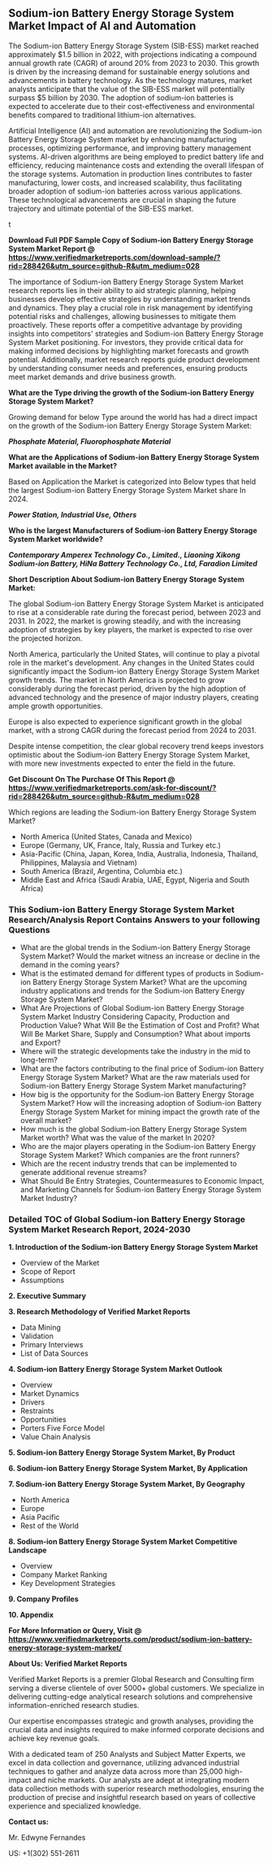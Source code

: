 <h2>Sodium-ion Battery Energy Storage System Market Impact of AI and Automation</h2><p>The Sodium-ion Battery Energy Storage System (SIB-ESS) market reached approximately $1.5 billion in 2022, with projections indicating a compound annual growth rate (CAGR) of around 20% from 2023 to 2030. This growth is driven by the increasing demand for sustainable energy solutions and advancements in battery technology. As the technology matures, market analysts anticipate that the value of the SIB-ESS market will potentially surpass $5 billion by 2030. The adoption of sodium-ion batteries is expected to accelerate due to their cost-effectiveness and environmental benefits compared to traditional lithium-ion alternatives.</p><p>Artificial Intelligence (AI) and automation are revolutionizing the Sodium-ion Battery Energy Storage System market by enhancing manufacturing processes, optimizing performance, and improving battery management systems. AI-driven algorithms are being employed to predict battery life and efficiency, reducing maintenance costs and extending the overall lifespan of the storage systems. Automation in production lines contributes to faster manufacturing, lower costs, and increased scalability, thus facilitating broader adoption of sodium-ion batteries across various applications. These technological advancements are crucial in shaping the future trajectory and ultimate potential of the SIB-ESS market.</p>t</p><p id="" class=""><strong>Download Full PDF Sample Copy of Sodium-ion Battery Energy Storage System Market Report @ <a href="https://www.verifiedmarketreports.com/download-sample/?rid=288426&utm_source=github-R&utm_medium=028" target="_blank">https://www.verifiedmarketreports.com/download-sample/?rid=288426&utm_source=github-R&utm_medium=028</a></strong></p><p>The importance of&nbsp;Sodium-ion Battery Energy Storage System Market research reports lies in their ability to aid strategic planning, helping businesses develop effective strategies by understanding market trends and dynamics. They play a crucial role in risk management by identifying potential risks and challenges, allowing businesses to mitigate them proactively. These reports offer a competitive advantage by providing insights into competitors' strategies and Sodium-ion Battery Energy Storage System Market positioning. For investors, they provide critical data for making informed decisions by highlighting market forecasts and growth potential. Additionally, market research reports guide product development by understanding consumer needs and preferences, ensuring products meet market demands and drive business growth.</p><p><strong>What are the&nbsp;Type driving the growth of the Sodium-ion Battery Energy Storage System Market?</strong></p><p id="" class="">Growing demand for below Type around the world has had a direct impact on the growth of the Sodium-ion Battery Energy Storage System Market:</p><em><strong>Phosphate Material, Fluorophosphate Material</strong></em></p><strong>What are the&nbsp;Applications&nbsp;of Sodium-ion Battery Energy Storage System Market available in the Market?</strong></p><p id="" class="">Based on Application the Market is categorized into Below types that held the largest Sodium-ion Battery Energy Storage System Market share In 2024.</p><em><strong>Power Station, Industrial Use, Others</strong></em></p><strong>Who is the largest Manufacturers of Sodium-ion Battery Energy Storage System Market worldwide?</strong></p><p><em><strong>Contemporary Amperex Technology Co., Limited., Liaoning Xikong Sodium-ion Battery, HiNa Battery Technology Co., Ltd, Faradion Limited</strong></em></p><p id="" class=""><strong>Short Description About Sodium-ion Battery Energy Storage System Market:</strong></p><p>The global Sodium-ion Battery Energy Storage System Market is anticipated to rise at a considerable rate during the forecast period, between 2023 and 2031. In 2022, the market is growing steadily, and with the increasing adoption of strategies by key players, the market is expected to rise over the projected horizon.</p><p>North America, particularly the United States, will continue to play a pivotal role in the market's development. Any changes in the United States could significantly impact the Sodium-ion Battery Energy Storage System Market growth trends. The market in North America is projected to grow considerably during the forecast period, driven by the high adoption of advanced technology and the presence of major industry players, creating ample growth opportunities.</p><p>Europe is also expected to experience significant growth in the global market, with a strong CAGR during the forecast period from 2024 to 2031.</p><p>Despite intense competition, the clear global recovery trend keeps investors optimistic about the Sodium-ion Battery Energy Storage System Market, with more new investments expected to enter the field in the future.</p><p id="" class=""><strong>Get Discount On The Purchase Of This Report @ <a href="https://www.verifiedmarketreports.com/ask-for-discount/?rid=288426&utm_source=github-R&utm_medium=028" target="_blank">https://www.verifiedmarketreports.com/ask-for-discount/?rid=288426&utm_source=github-R&utm_medium=028</a></strong></p>Which regions are leading the Sodium-ion Battery Energy Storage System Market?</p><ul><li>North America (United States, Canada and Mexico)</li><li>Europe (Germany, UK, France, Italy, Russia and Turkey etc.)</li><li>Asia-Pacific (China, Japan, Korea, India, Australia, Indonesia, Thailand, Philippines, Malaysia and Vietnam)</li><li>South America (Brazil, Argentina, Columbia etc.)</li><li>Middle East and Africa (Saudi Arabia, UAE, Egypt, Nigeria and South Africa)</li></ul><h3 id="" class="">This Sodium-ion Battery Energy Storage System Market Research/Analysis Report Contains Answers to your following Questions</h3><ul><li>What are the global trends in the Sodium-ion Battery Energy Storage System Market? Would the market witness an increase or decline in the demand in the coming years?</li><li>What is the estimated demand for different types of products in Sodium-ion Battery Energy Storage System Market? What are the upcoming industry applications and trends for the Sodium-ion Battery Energy Storage System Market?</li><li>What Are Projections of Global Sodium-ion Battery Energy Storage System Market Industry Considering Capacity, Production and Production Value? What Will Be the Estimation of Cost and Profit? What Will Be Market Share, Supply and Consumption? What about imports and Export?</li><li>Where will the strategic developments take the industry in the mid to long-term?</li><li>What are the factors contributing to the final price of Sodium-ion Battery Energy Storage System Market? What are the raw materials used for Sodium-ion Battery Energy Storage System Market manufacturing?</li><li>How big is the opportunity for the Sodium-ion Battery Energy Storage System Market? How will the increasing adoption of Sodium-ion Battery Energy Storage System Market for mining impact the growth rate of the overall market?</li><li>How much is the global Sodium-ion Battery Energy Storage System Market worth? What was the value of the market In 2020?</li><li>Who are the major players operating in the Sodium-ion Battery Energy Storage System Market? Which companies are the front runners?</li><li>Which are the recent industry trends that can be implemented to generate additional revenue streams?</li><li>What Should Be Entry Strategies, Countermeasures to Economic Impact, and Marketing Channels for Sodium-ion Battery Energy Storage System Market Industry?</li></ul><h3 id="" class="">Detailed TOC of Global Sodium-ion Battery Energy Storage System Market Research Report, 2024-2030</h3><p id="" class=""><strong>1. Introduction of the Sodium-ion Battery Energy Storage System Market</strong></p><ul><li>Overview of the Market</li><li>Scope of Report</li><li>Assumptions</li></ul><p id="" class=""><strong>2. Executive Summary</strong></p><p id="" class=""><strong>3. Research Methodology of Verified Market Reports</strong></p><ul><li>Data Mining</li><li>Validation</li><li>Primary Interviews</li><li>List of Data Sources</li></ul><p id="" class=""><strong>4. Sodium-ion Battery Energy Storage System Market Outlook</strong></p><ul><li>Overview</li><li>Market Dynamics</li><li>Drivers</li><li>Restraints</li><li>Opportunities</li><li>Porters Five Force Model</li><li>Value Chain Analysis</li></ul><p id="" class=""><strong>5. Sodium-ion Battery Energy Storage System Market, By Product</strong></p><p id="" class=""><strong>6. Sodium-ion Battery Energy Storage System Market, By Application</strong></p><p id="" class=""><strong>7. Sodium-ion Battery Energy Storage System Market, By Geography</strong></p><ul><li>North America</li><li>Europe</li><li>Asia Pacific</li><li>Rest of the World</li></ul><p id="" class=""><strong>8. Sodium-ion Battery Energy Storage System Market Competitive Landscape</strong></p><ul><li>Overview</li><li>Company Market Ranking</li><li>Key Development Strategies</li></ul><p id="" class=""><strong>9. Company Profiles</strong></p><p id="" class=""><strong>10. Appendix</strong></p><p id="" class=""><strong>For More Information or Query, Visit @ <a href="https://www.verifiedmarketreports.com/product/sodium-ion-battery-energy-storage-system-market/" target="_blank">https://www.verifiedmarketreports.com/product/sodium-ion-battery-energy-storage-system-market/</a></strong></p><p id="" class=""><strong>About Us: Verified Market Reports</strong></p><p id="" class="">Verified Market Reports is a premier Global Research and Consulting firm serving a diverse clientele of over 5000+ global customers. We specialize in delivering cutting-edge analytical research solutions and comprehensive information-enriched research studies.</p><p id="" class="">Our expertise encompasses strategic and growth analyses, providing the crucial data and insights required to make informed corporate decisions and achieve key revenue goals.</p><p id="" class="">With a dedicated team of 250 Analysts and Subject Matter Experts, we excel in data collection and governance, utilizing advanced industrial techniques to gather and analyze data across more than 25,000 high-impact and niche markets. Our analysts are adept at integrating modern data collection methods with superior research methodologies, ensuring the production of precise and insightful research based on years of collective experience and specialized knowledge.</p><p id="" class=""><strong>Contact us:</strong></p><p id="" class="">Mr. Edwyne Fernandes</p><p id="" class="">US: +1(302) 551-2611</p>